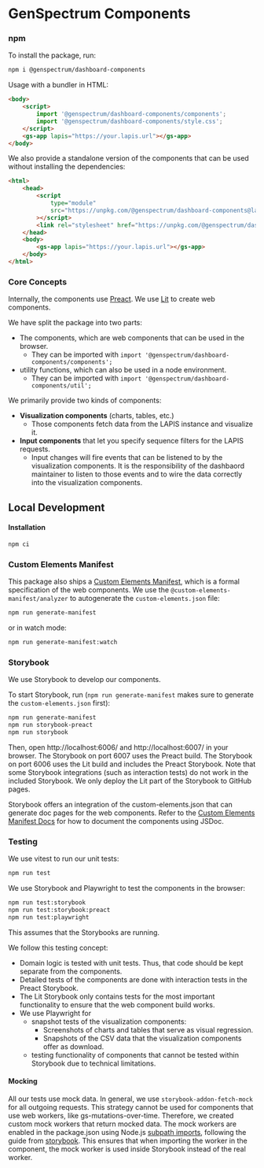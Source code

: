 # GenSpectrum Components

### npm

To install the package, run:

```bash
npm i @genspectrum/dashboard-components
```

Usage with a bundler in HTML:

```html
<body>
    <script>
        import '@genspectrum/dashboard-components/components';
        import '@genspectrum/dashboard-components/style.css';
    </script>
    <gs-app lapis="https://your.lapis.url"></gs-app>
</body>
```

We also provide a standalone version of the components that can be used without installing the dependencies:

```html
<html>
    <head>
        <script
            type="module"
            src="https://unpkg.com/@genspectrum/dashboard-components@latest/standalone-bundle/dashboard-components.js"
        ></script>
        <link rel="stylesheet" href="https://unpkg.com/@genspectrum/dashboard-components@latest/dist/style.css" />
    </head>
    <body>
        <gs-app lapis="https://your.lapis.url"></gs-app>
    </body>
</html>
```

### Core Concepts

Internally, the components use [Preact](https://preactjs.com/).
We use [Lit](https://lit.dev/) to create web components.

We have split the package into two parts:

-   The components, which are web components that can be used in the browser.
    -   They can be imported with `import '@genspectrum/dashboard-components/components';`
-   utility functions, which can also be used in a node environment.
    -   They can be imported with `import '@genspectrum/dashboard-components/util';`

We primarily provide two kinds of components:

-   **Visualization components** (charts, tables, etc.)
    -   Those components fetch data from the LAPIS instance and visualize it.
-   **Input components** that let you specify sequence filters for the LAPIS requests.
    -   Input changes will fire events that can be listened to by the visualization components.
        It is the responsibility of the dashbaord maintainer to listen to those events
        and to wire the data correctly into the visualization components.

## Local Development

#### Installation

```bash
npm ci
```

### Custom Elements Manifest

This package also ships a [Custom Elements Manifest](https://custom-elements-manifest.open-wc.org/),
which is a formal specification of the web components.
We use the `@custom-elements-manifest/analyzer` to autogenerate the `custom-elements.json` file:

```bash
npm run generate-manifest
```

or in watch mode:

```bash
npm run generate-manifest:watch
```

### Storybook

We use Storybook to develop our components.

To start Storybook, run (`npm run generate-manifest` makes sure to generate the `custom-elements.json` first):

```bash
npm run generate-manifest
npm run storybook-preact
npm run storybook
```

Then, open http://localhost:6006/ and http://localhost:6007/ in your browser.
The Storybook on port 6007 uses the Preact build.
The Storybook on port 6006 uses the Lit build and includes the Preact Storybook.
Note that some Storybook integrations (such as interaction tests) do not work in the included Storybook.
We only deploy the Lit part of the Storybook to GitHub pages.

Storybook offers an integration of the custom-elements.json that can generate doc pages for the web components.
Refer to the
[Custom Elements Manifest Docs](https://custom-elements-manifest.open-wc.org/analyzer/getting-started/#documenting-your-components)
for how to document the components using JSDoc.

### Testing

We use vitest to run our unit tests:

```bash
npm run test
```

We use Storybook and Playwright to test the components in the browser:

```bash
npm run test:storybook
npm run test:storybook:preact
npm run test:playwright
```

This assumes that the Storybooks are running.

We follow this testing concept:

-   Domain logic is tested with unit tests. Thus, that code should be kept separate from the components.
-   Detailed tests of the components are done with interaction tests in the Preact Storybook.
-   The Lit Storybook only contains tests for the most important functionality to ensure that the web component build
    works.
-   We use Playwright for
    -   snapshot tests of the visualization components:
        -   Screenshots of charts and tables that serve as visual regression.
        -   Snapshots of the CSV data that the visualization components offer as download.
    -   testing functionality of components that cannot be tested within Storybook due to technical limitations.

#### Mocking

All our tests use mock data. In general, we use `storybook-addon-fetch-mock` for all outgoing requests. This strategy
cannot be used for components that use web workers, like gs-mutations-over-time. Therefore, we created custom mock
workers that return mocked data. The mock workers are enabled in the package.json using
Node.js [subpath imports](https://nodejs.org/api/packages.html#subpath-imports), following the guide
from [storybook](https://storybook.js.org/docs/writing-stories/mocking-data-and-modules/mocking-modules). This ensures
that when importing the worker in the component, the mock worker is used inside Storybook instead of the real worker.
